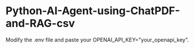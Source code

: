 # Python-AI-Agent-using-ChatPDF-and-RAG-csv

Modify the .env file and paste your OPENAI_API_KEY="your_openapi_key".
